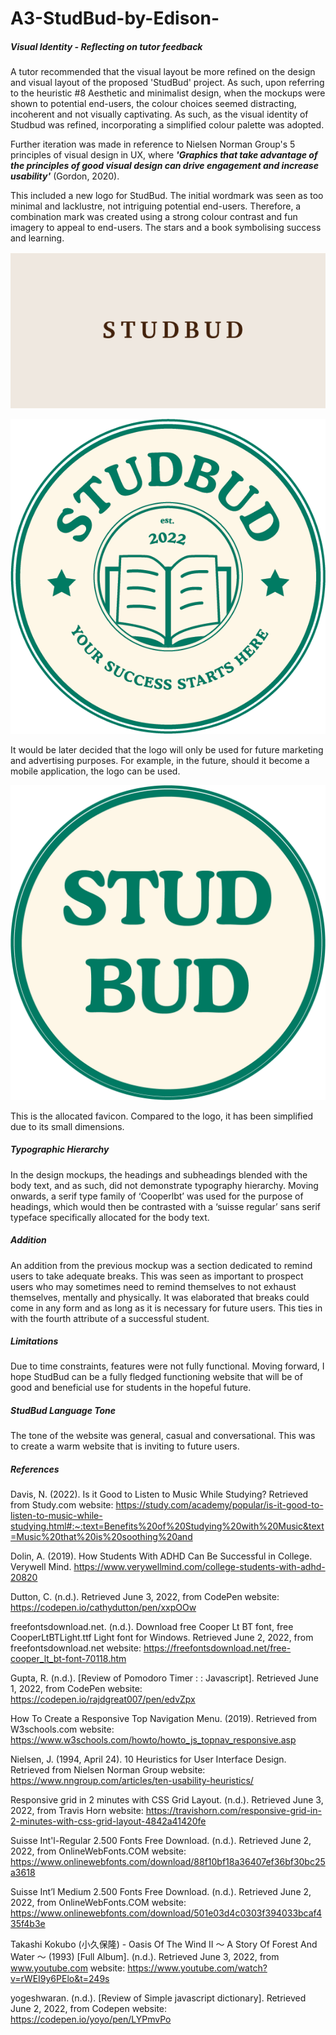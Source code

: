# A3-StudBud-by-Edison-
##### Visual Identity - Reflecting on tutor feedback 

A tutor recommended that the visual layout be more refined on the design and visual layout of the proposed 'StudBud' project. As such, upon referring to the heuristic #8 Aesthetic and minimalist design, when the mockups were shown to potential end-users, the colour choices seemed distracting, incoherent and not visually captivating. As such, as the visual identity of Studbud was refined, incorporating a simplified colour palette was adopted. 

Further iteration was made in reference to Nielsen Norman Group's 5 principles of visual design in UX, where ***'Graphics that take advantage of the principles of good visual design can drive engagement and increase usability'*** (Gordon, 2020). 

This included a new logo for StudBud. The initial wordmark was seen as too minimal and lacklustre, not intriguing potential end-users. Therefore, a combination mark was created using a strong colour contrast and fun imagery to appeal to end-users. The stars and a book symbolising success and learning. 

![old logo](https://github.com/edilambsheep/A3-StudBud-by-Edison-/blob/main/logoone.png)

![new logo](https://github.com/edilambsheep/A3-StudBud-by-Edison-/blob/main/studbudicon.png)

It would be later decided that the logo will only be used for future marketing and advertising purposes. For example, in the future, should it become a mobile application, the logo can be used. 


![favicon](https://github.com/edilambsheep/A3-StudBud-by-Edison-/blob/main/studbudfavicon.png)

This is the allocated favicon. Compared to the logo, it has been simplified due to its small dimensions. 

##### Typographic Hierarchy 
In the design mockups, the headings and subheadings blended with the body text, and as such, did not demonstrate typography hierarchy. Moving onwards, a serif type family of ‘Cooperlbt’ was used for the purpose of headings, which would then be contrasted with a ‘suisse regular’ sans serif typeface specifically allocated for the body text. 

##### Addition

An addition from the previous mockup was a section dedicated to remind users to take adequate breaks. This was seen as important to prospect users who may sometimes need to remind themselves to not exhaust themselves, mentally and physically. It was elaborated that breaks could come in any form and as long as it is necessary for future users. This ties in with the fourth attribute of a successful student. 

##### Limitations 

Due to time constraints, features were not fully functional. Moving forward, I hope StudBud can be a fully fledged functioning website that will be of good and beneficial use for students in the hopeful future. 


##### StudBud Language Tone 

The tone of the website was general, casual and conversational. This was to create a warm website that is inviting to future users. 


##### References 

Davis, N. (2022). Is it Good to Listen to Music While Studying? Retrieved from Study.com website: https://study.com/academy/popular/is-it-good-to-listen-to-music-while-studying.html#:~:text=Benefits%20of%20Studying%20with%20Music&text=Music%20that%20is%20soothing%20and

Dolin, A. (2019). How Students With ADHD Can Be Successful in College. Verywell Mind. https://www.verywellmind.com/college-students-with-adhd-20820

Dutton, C. (n.d.). Retrieved June 3, 2022, from CodePen website: https://codepen.io/cathydutton/pen/xxpOOw

freefontsdownload.net. (n.d.). Download free Cooper Lt BT font, free CooperLtBTLight.ttf Light font for Windows. Retrieved June 2, 2022, from freefontsdownload.net website: https://freefontsdownload.net/free-cooper_lt_bt-font-70118.htm

Gupta, R. (n.d.). [Review of Pomodoro Timer : : Javascript]. Retrieved June 1, 2022, from CodePen website: https://codepen.io/rajdgreat007/pen/edvZpx

How To Create a Responsive Top Navigation Menu. (2019). Retrieved from W3schools.com website: https://www.w3schools.com/howto/howto_js_topnav_responsive.asp

Nielsen, J. (1994, April 24). 10 Heuristics for User Interface Design. Retrieved from Nielsen Norman Group website: https://www.nngroup.com/articles/ten-usability-heuristics/

Responsive grid in 2 minutes with CSS Grid Layout. (n.d.). Retrieved June 3, 2022, from Travis Horn website: https://travishorn.com/responsive-grid-in-2-minutes-with-css-grid-layout-4842a41420fe

Suisse Int'l-Regular 2.500 Fonts Free Download. (n.d.). Retrieved June 2, 2022, from OnlineWebFonts.COM website: https://www.onlinewebfonts.com/download/88f10bf18a36407ef36bf30bc25a3618

Suisse Int’l Medium 2.500 Fonts Free Download. (n.d.). Retrieved June 2, 2022, from OnlineWebFonts.COM website: https://www.onlinewebfonts.com/download/501e03d4c0303f394033bcaf435f4b3e

Takashi Kokubo (小久保隆) - Oasis Of The Wind II ～ A Story Of Forest And Water ～ (1993) [Full Album]. (n.d.). Retrieved June 3, 2022, from www.youtube.com website: https://www.youtube.com/watch?v=rWEI9y6PElo&t=249s

yogeshwaran. (n.d.). [Review of Simple javascript dictionary]. Retrieved June 2, 2022, from Codepen website: https://codepen.io/yoyo/pen/LYPmvPo

